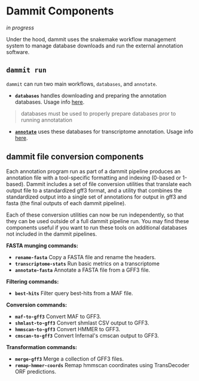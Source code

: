 # Dammit Components

_in progress_

Under the hood, dammit uses the snakemake workflow management system
to manage database downloads and run the external annotation software.

## **`dammit run`**

`dammit` can run two main workflows, `databases`, and `annotate`.

  - **`databases`** handles downloading and preparing the annotation databases. Usage info [here](databases-usage.md).
  > databases must be used to properly prepare databases pror to running annotatation
  - [**`annotate`**](annotate.md) uses these databases for transcriptome annotation. Usage info [here](annotate.md).

## dammit file conversion components

Each annotation program run as part of a dammit pipeline produces an
annotation file with a tool-specific formatting and indexing (0-based or 1-based).
Dammit includes a set of file conversion utilities that translate each output 
file to a standardized gff3 format, and a utility that combines the standardized 
output into a single set of annotations for output in gff3 and fasta 
(the final outputs of each dammit pipeline). 

Each of these conversion utilities can now be run independently, so that they
can be used outside of a full dammit pipeline run. You may find these components
useful if you want to run these tools on additional databases not included in the 
dammit pipelines.

**FASTA munging commands:**
  
  - **`rename-fasta`**         Copy a FASTA file and rename the headers.
  - **`transcriptome-stats`**  Run basic metrics on a transcriptome
  - **`annotate-fasta`**      Annotate a FASTA file from a GFF3 file.


**Filtering commands:**

  - **`best-hits`**            Filter query best-hits from a MAF file.

**Conversion commands:**

  - **`maf-to-gff3`**          Convert MAF to GFF3.
  - **`shmlast-to-gff3`**      Convert shmlast CSV output to GFF3.
  - **`hmmscan-to-gff3`**      Convert HMMER to GFF3.
  - **`cmscan-to-gff3`**       Convert Infernal's cmscan output to GFF3.

**Transformation commands:**
  
  - **`merge-gff3`**           Merge a collection of GFF3 files.
  - **`remap-hmmer-coords`**   Remap hmmscan coordinates using TransDecoder ORF predictions.

